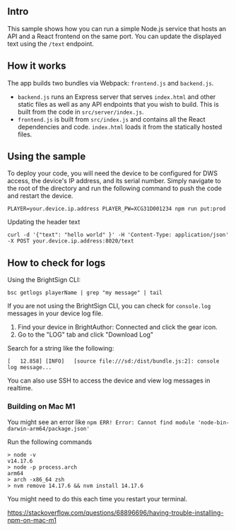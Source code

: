 ## Intro
This sample shows how you can run a simple Node.js service that hosts an API and a React frontend on the same port. You can update the displayed text using the `/text` endpoint.

## How it works
The app builds two bundles via Webpack: `frontend.js` and `backend.js`.

- `backend.js` runs an Express server that serves `index.html` and other static files as well as any API endpoints that you wish to build. This is built from the code in `src/server/index.js`.
- `frontend.js` is built from `src/index.js` and contains all the React dependencies and code. `index.html` loads it from the statically hosted files. 


## Using the sample


To deploy your code, you will need the device to be configured for DWS access, the device's IP address, and its serial number. Simply navigate to the root of the directory and run the following command to push the code and restart the device.
```
PLAYER=your.device.ip.address PLAYER_PW=XCG31D001234 npm run put:prod
```

Updating the header text
```
curl -d '{"text": "hello world" }' -H 'Content-Type: application/json' -X POST your.device.ip.address:8020/text
```

## How to check for logs

Using the BrightSign CLI:

```
bsc getlogs playerName | grep "my message" | tail
```


If you are not using the BrightSign CLI, you can check for `console.log` messages in your device log file.

1. Find your device in BrightAuthor: Connected and click the gear icon. 
2. Go to the "LOG" tab and click "Download Log"

Search for a string like the following:

`[   12.858] [INFO]   [source file:///sd:/dist/bundle.js:2]: console log message...`


You can also use SSH to access the device and view log messages in realtime.

### Building on Mac M1 
You might see an error like `npm ERR! Error: Cannot find module 'node-bin-darwin-arm64/package.json'`

Run the following commands
```
> node -v
v14.17.6
> node -p process.arch
arm64
> arch -x86_64 zsh
> nvm remove 14.17.6 && nvm install 14.17.6
```

You might need to do this each time you restart your terminal.

https://stackoverflow.com/questions/68896696/having-trouble-installing-npm-on-mac-m1